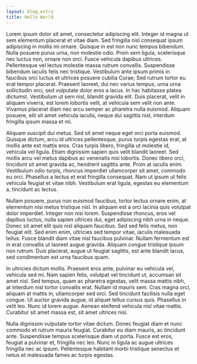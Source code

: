 ```yaml
---
layout: blog_entry
title: Hello World
---
```

Lorem ipsum dolor sit amet, consectetur adipiscing elit. Integer id magna ut sem elementum placerat et vitae diam. Sed fringilla nisl consequat ipsum adipiscing in mollis mi ornare. Quisque in est non nunc tempus bibendum. Nulla posuere purus urna, non molestie odio. Proin sem ligula, scelerisque nec luctus non, ornare non orci. Fusce vehicula dapibus ultrices. Pellentesque vel lectus molestie massa rutrum convallis. Suspendisse bibendum iaculis felis nec tristique. Vestibulum ante ipsum primis in faucibus orci luctus et ultrices posuere cubilia Curae; Sed rutrum tortor eu erat tempor placerat. Praesent laoreet, dui nec varius tempus, urna urna sollicitudin orci, sed vulputate dolor eros a lacus. In hac habitasse platea dictumst. Vestibulum ut sem nisl, blandit gravida elit. Duis placerat, velit in aliquam viverra, est lorem lobortis velit, at vehicula sem velit non ante. Vivamus placerat diam nec arcu semper ac pharetra nulla euismod. Aliquam posuere, elit sit amet vehicula iaculis, neque dui sagittis nisl, interdum fringilla ipsum massa et mi.

Aliquam suscipit dui metus. Sed sit amet neque eget orci porta euismod. Quisque dictum, arcu id ultrices pellentesque, purus turpis egestas erat, at mollis ante est mattis eros. Cras turpis libero, fringilla ut molestie id, vehicula vel ligula. Etiam dignissim sapien quis velit blandit laoreet. Sed mollis arcu vel metus dapibus ac venenatis nisi lobortis. Donec libero orci, tincidunt sit amet gravida ac, hendrerit sagittis ante. Proin at iaculis enim. Vestibulum odio turpis, rhoncus imperdiet ullamcorper sit amet, commodo eu orci. Phasellus a lectus et erat fringilla consequat. Nam ut ipsum ut felis vehicula feugiat et vitae nibh. Vestibulum erat ligula, egestas eu elementum a, tincidunt ac lectus.

Nullam posuere, purus non euismod faucibus, tortor lectus ornare enim, at elementum nisi metus tristique nisl. In aliquam est a orci lacinia quis volutpat dolor imperdiet. Integer non nisi lorem. Suspendisse rhoncus, eros vel dapibus luctus, nulla sapien ultrices dui, eget adipiscing nibh urna in neque. Donec sit amet elit quis nisl aliquam faucibus. Sed sed felis metus, non feugiat elit. Sed enim enim, ultricies sed tempor vitae, iaculis malesuada tellus. Fusce blandit diam vitae nisl faucibus pulvinar. Nullam fermentum est in erat convallis ut laoreet augue gravida. Aliquam congue tristique ipsum non rutrum. Duis placerat, augue ut feugiat sagittis, est ante blandit lacus, sed condimentum est urna faucibus quam.

In ultricies dictum mollis. Praesent eros ante, pulvinar eu vehicula vel, vehicula sed mi. Nam sapien felis, volutpat vel tincidunt ut, accumsan sit amet nisl. Sed tempus, quam ac pharetra egestas, velit massa mattis nibh, at interdum nisl tortor convallis erat. Nullam id mauris sem. Cras magna orci, aliquam at mattis in, ullamcorper sed orci. Sed tincidunt facilisis nulla eget congue. Ut auctor gravida augue, id aliquet tellus cursus quis. Phasellus in velit leo. Nunc id lorem augue. Aenean eleifend vehicula nisl vitae mattis. Curabitur sit amet massa est, sit amet ultrices nisi.

Nulla dignissim vulputate tortor vitae dictum. Donec feugiat diam et nunc commodo et rutrum mauris feugiat. Curabitur eu diam mauris, ac tincidunt ante. Suspendisse tempus scelerisque diam ut porta. Fusce est eros, feugiat a pulvinar et, fringilla nec leo. Nunc in ligula ac augue ultrices fringilla nec ac ipsum. Pellentesque habitant morbi tristique senectus et netus et malesuada fames ac turpis egestas.
